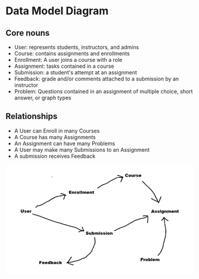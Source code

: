 # Data Model Diagram

## Core nouns
- User: represents students, instructors, and admins
- Course: contains assignments and enrollments
- Enrollment: A user joins a course with a role
- Assignment: tasks contained in a course
- Submission: a student's attempt at an assignment
- Feedback: grade and/or comments attached to a submission by an instructor
- Problem: Questions contained in an assignment of multiple choice, short answer, or graph types

## Relationships
- A User can Enroll in many Courses
- A Course has many Assignments
- An Assignment can have many Problems
- A User may make many Submissions to an Assignment
- A submission receives Feedback

![Data model diagram](planning-assets/data-model-diagram.png)
